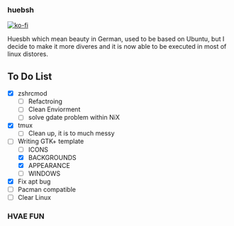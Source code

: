 ### huebsh
[![ko-fi](https://www.ko-fi.com/img/donate_sm.png)](https://ko-fi.com/T6T7IGHN)

Huesbh which mean beauty in German, used to be based on Ubuntu, but I decide to make it more diveres and it is now able to be executed in most of linux distores.

## To Do List
- [x] zshrcmod
     - [ ] Refactroing
     - [ ] Clean Enviorment
     - [ ] solve gdate problem within NiX

- [x] tmux
     - [ ] Clean up, it is to much messy

- [ ] Writing GTK+ template
     - [ ] ICONS
     - [x] BACKGROUNDS
     - [x] APPEARANCE
     - [ ] WINDOWS
- [x] Fix apt bug
- [ ] Pacman compatible
- [ ] Clear Linux

### HVAE FUN

